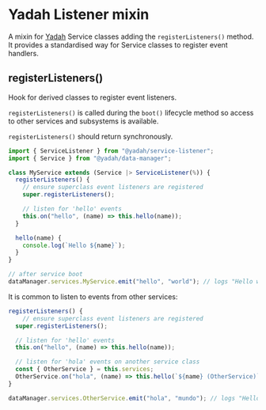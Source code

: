 # Yadah Listener mixin

A mixin for [Yadah](https://www.npm.com/packages/@yadah/yadah) Service classes
adding the `registerListeners()` method. It provides a standardised way for
Service classes to register event handlers.

## registerListeners()

Hook for derived classes to register event listeners.

`registerListeners()` is called during the `boot()` lifecycle method
so access to other services and subsystems is available.

`registerListeners()` should return synchronously.

```js
import { ServiceListener } from "@yadah/service-listener";
import { Service } from "@yadah/data-manager";

class MyService extends (Service |> ServiceListener(%)) {
  registerListeners() {
    // ensure superclass event listeners are registered
    super.registerListeners();

    // listen for 'hello' events
    this.on("hello", (name) => this.hello(name));
  }

  hello(name) {
    console.log(`Hello ${name}`);
  }
}

// after service boot
dataManager.services.MyService.emit("hello", "world"); // logs "Hello world"
```

It is common to listen to events from other services:

```js
registerListeners() {
    // ensure superclass event listeners are registered
  super.registerListeners();

  // listen for 'hello' events
  this.on("hello", (name) => this.hello(name));

  // listen for 'hola' events on another service class
  const { OtherService } = this.services;
  OtherService.on("hola", (name) => this.hello(`${name} (OtherService)`));
}

dataManager.services.OtherService.emit("hola", "mundo"); // logs "Hello mundo (OtherService)"
```
